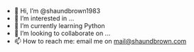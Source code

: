 - 👋 Hi, I’m @shaundbrown1983
- 👀 I’m interested in ...
- 🌱 I’m currently learning Python
- 💞️ I’m looking to collaborate on ...
- 📫 How to reach me: email me on mail@shaundbrown.com

<!---
shaundbrown1983/shaundbrown1983 is a ✨ special ✨ repository because its `README.md` (this file) appears on your GitHub profile.
You can click the Preview link to take a look at your changes.
--->
